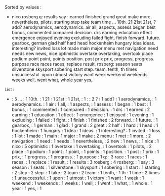 Sorted by values :
- nico rosberg q: results say : earned finished grand great make more. nevertheless, pilots, starting step take team time ... 10th. 21 21st 21st, ? add? aerodynamics, aerodynamics. air all, aspects, assess began best bonus, commented compared decision. drs earning education effect emergence enjoyed evening excluding failed fight. finish forward. future. gearbox, german glad half hard head hockenheim hungary idea ideas. interesting? invited loss lot made main major menu met navigation need needs new news, nice optimistic overtake overtaking, overtook place podium point point, points position. post prix prix, progress, progress. purpose race races races, replace result, rosberg: season seats silverstone skysport sobering start step. team. tenth, th times unsuccessful. upon utmost victory want week weekend weekends weeks well, went what, whole year yes, 

List :
- : 5
... : 1
10th. : 1
21 : 1
21st : 1
21st, : 1
: : 2
? : 1
add? : 1
aerodynamics, : 1
aerodynamics. : 1
air : 1
all, : 1
aspects, : 1
assess : 1
began : 1
best : 1
bonus, : 1
commented : 1
compared : 1
decision. : 1
drs : 1
earned : 2
earning : 1
education : 1
effect : 1
emergence : 1
enjoyed : 1
evening : 1
excluding : 1
failed : 1
fight. : 1
finish : 1
finished : 2
forward. : 1
future. : 1
gearbox, : 1
german : 1
glad : 1
grand : 2
great : 2
half : 1
hard : 1
head : 1
hockenheim : 1
hungary : 1
idea : 1
ideas. : 1
interesting? : 1
invited : 1
loss : 1
lot : 1
made : 1
main : 1
major : 1
make : 2
menu : 1
met : 1
more. : 2
navigation : 1
need : 1
needs : 1
nevertheless, : 2
new : 1
news, : 1
nice : 1
nico : 5
optimistic : 1
overtake : 1
overtaking, : 1
overtook : 1
pilots, : 2
place : 1
podium : 1
point : 1
point, : 1
points : 1
position. : 1
post : 1
prix : 1
prix, : 1
progress, : 1
progress. : 1
purpose : 1
q: : 3
race : 1
races : 1
races, : 1
replace : 1
result, : 1
results : 3
rosberg : 4
rosberg: : 1
say : 3
season : 1
seats : 1
silverstone : 1
skysport : 1
sobering : 1
start : 1
starting : 2
step : 2
step. : 1
take : 2
team : 2
team. : 1
tenth, : 1
th : 1
time : 2
times : 1
unsuccessful. : 1
upon : 1
utmost : 1
victory : 1
want : 1
week : 1
weekend : 1
weekends : 1
weeks : 1
well, : 1
went : 1
what, : 1
whole : 1
year : 1
yes, : 1
